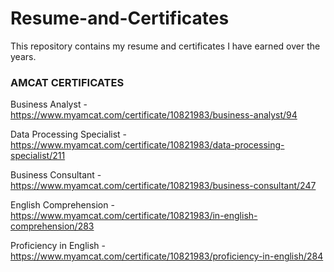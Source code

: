 # Resume-and-Certificates

This repository contains my resume and certificates I have earned over the years.

### AMCAT CERTIFICATES 
Business Analyst - https://www.myamcat.com/certificate/10821983/business-analyst/94

Data Processing Specialist - https://www.myamcat.com/certificate/10821983/data-processing-specialist/211

Business Consultant - https://www.myamcat.com/certificate/10821983/business-consultant/247

English Comprehension - https://www.myamcat.com/certificate/10821983/in-english-comprehension/283

Proficiency in English - https://www.myamcat.com/certificate/10821983/proficiency-in-english/284
